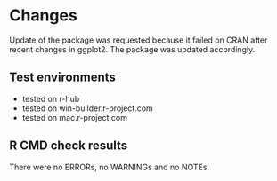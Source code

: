 # Changes
Update of the package was requested because it failed on CRAN after recent changes in ggplot2. The package was updated accordingly. 

## Test environments
* tested on r-hub
* tested on win-builder.r-project.com
* tested on mac.r-project.com

## R CMD check results
There were no ERRORs, no WARNINGs and no NOTEs.

